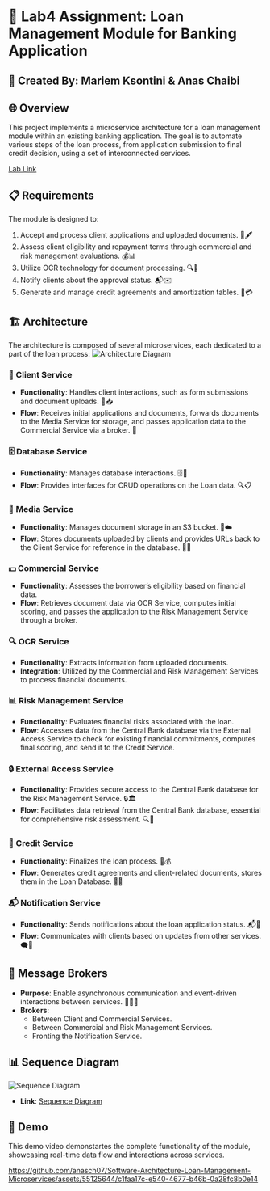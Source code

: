 # 💼 Lab4 Assignment: Loan Management Module for Banking Application

## 👥 Created By: Mariem Ksontini & Anas Chaibi

## 🌐 Overview
This project implements a microservice architecture for a loan management module within an existing banking application. The goal is to automate various steps of the loan process, from application submission to final credit decision, using a set of interconnected services.

[Lab Link](https://insatunisia.github.io/TP-ArchLog/tp4/)

## 📋 Requirements
The module is designed to:
1. Accept and process client applications and uploaded documents. 📄🖋️
2. Assess client eligibility and repayment terms through commercial and risk management evaluations. 💰📊
3. Utilize OCR technology for document processing. 🔍🤖
4. Notify clients about the approval status. 📬✉️
5. Generate and manage credit agreements and amortization tables. 📝💳

## 🏗️ Architecture
The architecture is composed of several microservices, each dedicated to a part of the loan process:
![Architecture Diagram](https://github.com/anasch07/Software-Architecture-Loan-Management-Microservices/assets/98924792/fb7b65d0-fe55-4a93-9996-4ef6df6b3722)

### 🤝 Client Service
- **Functionality**: Handles client interactions, such as form submissions and document uploads. 🤝📥
- **Flow**: Receives initial applications and documents, forwards documents to the Media Service for storage, and passes application data to the Commercial Service via a broker. 🔄

### 🗄️ Database Service
- **Functionality**: Manages database interactions. 🗄️💾
- **Flow**: Provides interfaces for CRUD operations on the Loan data. 🔍📋

### 📂 Media Service
- **Functionality**: Manages document storage in an S3 bucket. 📂☁️
- **Flow**: Stores documents uploaded by clients and provides URLs back to the Client Service for reference in the database. 📄🔗

### 💵 Commercial Service
- **Functionality**: Assesses the borrower’s eligibility based on financial data.
- **Flow**: Retrieves document data via OCR Service, computes initial scoring, and passes the application to the Risk Management Service through a broker.

### 🔍 OCR Service
- **Functionality**: Extracts information from uploaded documents.
- **Integration**: Utilized by the Commercial and Risk Management Services to process financial documents.

### 📊 Risk Management Service
- **Functionality**: Evaluates financial risks associated with the loan.
- **Flow**: Accesses data from the Central Bank database via the External Access Service to check for existing financial commitments, computes final scoring, and send it to the Credit Service.

### 🔒 External Access Service
- **Functionality**: Provides secure access to the Central Bank database for the Risk Management Service. 🔒🏛️
- **Flow**: Facilitates data retrieval from the Central Bank database, essential for comprehensive risk assessment. 🔍🔐

### 🏁 Credit Service
- **Functionality**: Finalizes the loan process. 🏁💰
- **Flow**: Generates credit agreements and client-related documents, stores them in the Loan Database. 📄💼

### 📬 Notification Service
- **Functionality**: Sends notifications about the loan application status. 📬📧
- **Flow**: Communicates with clients based on updates from other services. 🗨️📩

## 📨 Message Brokers
- **Purpose**: Enable asynchronous communication and event-driven interactions between services. 📨📨📨
- **Brokers**:
  - Between Client and Commercial Services.
  - Between Commercial and Risk Management Services.
  - Fronting the Notification Service.

## 📊 Sequence Diagram
![Sequence Diagram](https://github.com/anasch07/Software-Architecture-Loan-Management-Microservices/assets/98924792/00c624d5-9c49-481b-adee-8577d4cc478c)
- **Link**: [Sequence Diagram](https://mermaid.live/view#pako:eNq1Vstu2zAQ_BVCZ_fUmw4B_EiBAkkL2M3Nlw21dghLpEpSSdMg_15SlCyRougAqX2w5d2ZfZDDFd8yKgrM8kzh7wY5xQ2Do4Rqz4n51CA1o6wGrsm6ZGh-QJF95p732Rxqh_KZURyDSWeLke6xYOBxWkuKsvu6augJu3qWFfwV3BiJs8YYG9DwCAq9PL0xlepOAN-sHN4-nyNF-xdVhZIyKP01OJtTmX5J4AqoZuKccGRK5v253noJzf9Upi1Tp3vgcMQq3C7rIoMvFeX2j0bJoVxSikp5UXoXcb5UlLXJIqFcAT_1XXcmYm3p5ZZGKIHcWlMq4Q-h2YFRsIvqUceOMID7dlr-cnPj6TwnD3UpoCAHVqI)


## 🎥 Demo
This demo video demonstartes the complete functionality of the module, showcasing real-time data flow and interactions across services.




https://github.com/anasch07/Software-Architecture-Loan-Management-Microservices/assets/55125644/c1faa17c-e540-4677-b46b-0a28fc8b0e14


